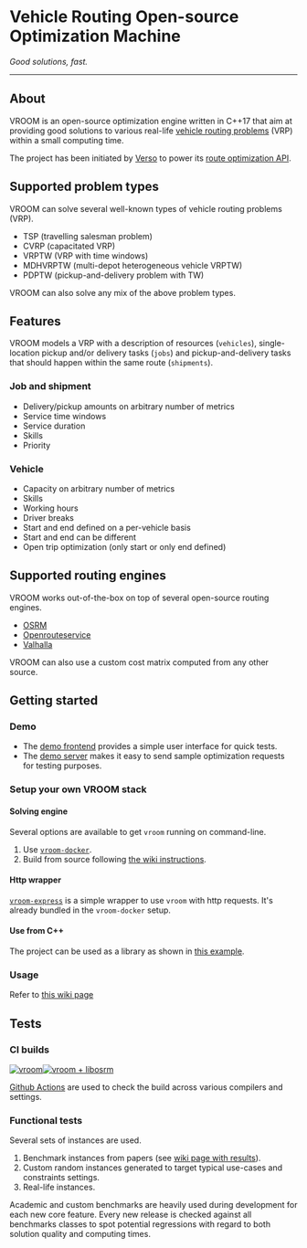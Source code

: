 # Vehicle Routing Open-source Optimization Machine

_Good solutions, fast._

---

## About

VROOM is an open-source optimization engine written in C++17 that aim
at providing good solutions to various real-life [vehicle routing
problems](https://en.wikipedia.org/wiki/Vehicle_routing_problem) (VRP)
within a small computing time.

The project has been initiated by [Verso](https://verso-optim.com/) to
power its [route optimization
API](https://blog.verso-optim.com/category/route-optimization/api/).

## Supported problem types

VROOM can solve several well-known types of vehicle routing problems
(VRP).

- TSP (travelling salesman problem)
- CVRP (capacitated VRP)
- VRPTW (VRP with time windows)
- MDHVRPTW (multi-depot heterogeneous vehicle VRPTW)
- PDPTW (pickup-and-delivery problem with TW)

VROOM can also solve any mix of the above problem types.

## Features

VROOM models a VRP with a description of resources (`vehicles`),
single-location pickup and/or delivery tasks (`jobs`) and
pickup-and-delivery tasks that should happen within the same route
(`shipments`).

### Job and shipment

- Delivery/pickup amounts on arbitrary number of metrics
- Service time windows
- Service duration
- Skills
- Priority

### Vehicle

- Capacity on arbitrary number of metrics
- Skills
- Working hours
- Driver breaks
- Start and end defined on a per-vehicle basis
- Start and end can be different
- Open trip optimization (only start or only end defined)

## Supported routing engines

VROOM works out-of-the-box on top of several open-source routing
engines.

- [OSRM](http://project-osrm.org/)
- [Openrouteservice](https://openrouteservice.org/)
- [Valhalla](https://github.com/valhalla/valhalla)

VROOM can also use a custom cost matrix computed from any other
source.

## Getting started

### Demo

- The [demo frontend](http://map.vroom-project.org/) provides a simple
user interface for quick tests.
- The [demo
server](https://github.com/VROOM-Project/vroom/wiki/Demo-server) makes
it easy to send sample optimization requests for testing purposes.

### Setup your own VROOM stack

#### Solving engine

Several options are available to get `vroom` running on command-line.

1. Use
[`vroom-docker`](https://github.com/VROOM-Project/vroom-docker).
2. Build from source following [the wiki
instructions](https://github.com/VROOM-Project/vroom/wiki/Building).

#### Http wrapper

[`vroom-express`](https://github.com/VROOM-Project/vroom-express) is a
simple wrapper to use `vroom` with http requests. It's already bundled
in the `vroom-docker` setup.

#### Use from C++

The project can be used as a library as shown in [this
example](https://github.com/VROOM-Project/vroom/blob/master/libvroom_examples/libvroom.cpp).

### Usage

Refer to [this wiki
page](https://github.com/VROOM-Project/vroom/wiki/Usage)

## Tests

### CI builds

[![vroom](https://github.com/VROOM-Project/vroom/actions/workflows/vroom.yml/badge.svg)](https://github.com/VROOM-Project/vroom/actions/workflows/vroom.yml)[![vroom + libosrm](https://github.com/VROOM-Project/vroom/actions/workflows/libosrm.yml/badge.svg?branch=master)](https://github.com/VROOM-Project/vroom/actions/workflows/vroom_libosrm.yml)

[Github Actions](https://github.com/VROOM-Project/vroom/actions) are
used to check the build across various compilers and settings.

### Functional tests

Several sets of instances are used.

1. Benchmark instances from papers (see [wiki page with
results](https://github.com/VROOM-Project/vroom/wiki/Benchmarks)).
2. Custom random instances generated to target typical use-cases and
constraints settings.
3. Real-life instances.

Academic and custom benchmarks are heavily used during development for
each new core feature. Every new release is checked against all
benchmarks classes to spot potential regressions with regard to both
solution quality and computing times.
